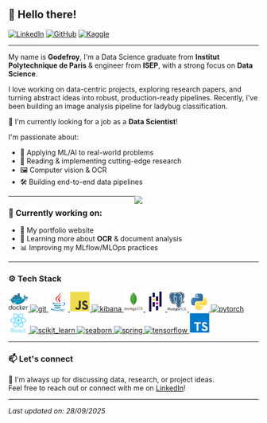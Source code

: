 ## 👋 Hello there!

[![LinkedIn](https://img.shields.io/badge/-LinkedIn-blue?style=flat&logo=Linkedin&logoColor=white)](https://www.linkedin.com/in/godefroy-lambert/)
[![GitHub](https://img.shields.io/github/followers/godefroylmb?label=follow&style=social)](https://github.com/godefroylmb)
[![Kaggle](https://img.shields.io/badge/-Kaggle-20beff?style=flat&logo=Kaggle&logoColor=white)](https://www.kaggle.com/ludmin)


---

My name is **Godefroy**, I'm a Data Science graduate from **Institut Polytechnique de Paris** & engineer from **ISEP**, with a strong focus on **Data Science**.

I love working on data-centric projects, exploring research papers, and turning abstract ideas into robust, production-ready pipelines. Recently, I’ve been building an image analysis pipeline for ladybug classification.

🎯 I'm currently looking for a job as a **Data Scientist**!

I'm passionate about:
- 🧠 Applying ML/AI to real-world problems
- 🧪 Reading & implementing cutting-edge research
- 🖼️ Computer vision & OCR
- 🛠️ Building end-to-end data pipelines

<img align="right" width="250" src="https://media.giphy.com/media/xUA7bdpLxQhsSQdyog/giphy.gif" />

---

### 🚀 Currently working on:

- 📸 My portfolio website
- 🤖 Learning more about **OCR** & document analysis
- 📊 Improving my MLflow/MLOps practices

---

### ⚙️ Tech Stack

<p align="left"> 
<a href="https://www.docker.com/" target="_blank" rel="noreferrer"> <img src="https://raw.githubusercontent.com/devicons/devicon/master/icons/docker/docker-original-wordmark.svg" alt="docker" width="40" height="40"/> </a> 
<a href="https://git-scm.com/" target="_blank" rel="noreferrer"> <img src="https://www.vectorlogo.zone/logos/git-scm/git-scm-icon.svg" alt="git" width="40" height="40"/> </a> <a href="https://www.java.com" target="_blank" rel="noreferrer"> <img src="https://raw.githubusercontent.com/devicons/devicon/master/icons/java/java-original.svg" alt="java" width="40" height="40"/> </a> 
<a href="https://developer.mozilla.org/en-US/docs/Web/JavaScript" target="_blank" rel="noreferrer"> <img src="https://raw.githubusercontent.com/devicons/devicon/master/icons/javascript/javascript-original.svg" alt="javascript" width="40" height="40"/> </a> <a href="https://www.elastic.co/kibana" target="_blank" rel="noreferrer"> <img src="https://www.vectorlogo.zone/logos/elasticco_kibana/elasticco_kibana-icon.svg" alt="kibana" width="40" height="40"/> </a> 
<a href="https://www.mongodb.com/" target="_blank" rel="noreferrer"> <img src="https://raw.githubusercontent.com/devicons/devicon/master/icons/mongodb/mongodb-original-wordmark.svg" alt="mongodb" width="40" height="40"/> </a> 
<a href="https://pandas.pydata.org/" target="_blank" rel="noreferrer"> <img src="https://raw.githubusercontent.com/devicons/devicon/2ae2a900d2f041da66e950e4d48052658d850630/icons/pandas/pandas-original.svg" alt="pandas" width="40" height="40"/> </a> 
<a href="https://www.postgresql.org" target="_blank" rel="noreferrer"> <img src="https://raw.githubusercontent.com/devicons/devicon/master/icons/postgresql/postgresql-original-wordmark.svg" alt="postgresql" width="40" height="40"/> </a> 
<a href="https://www.python.org" target="_blank" rel="noreferrer"> <img src="https://raw.githubusercontent.com/devicons/devicon/master/icons/python/python-original.svg" alt="python" width="40" height="40"/> </a> 
<a href="https://pytorch.org/" target="_blank" rel="noreferrer"> <img src="https://www.vectorlogo.zone/logos/pytorch/pytorch-icon.svg" alt="pytorch" width="40" height="40"/> </a> <a href="https://reactjs.org/" target="_blank" rel="noreferrer"> <img src="https://raw.githubusercontent.com/devicons/devicon/master/icons/react/react-original-wordmark.svg" alt="react" width="40" height="40"/> </a> <a href="https://scikit-learn.org/" target="_blank" rel="noreferrer"> <img src="https://upload.wikimedia.org/wikipedia/commons/0/05/Scikit_learn_logo_small.svg" alt="scikit_learn" width="40" height="40"/> </a> 
<a href="https://seaborn.pydata.org/" target="_blank" rel="noreferrer"> <img src="https://seaborn.pydata.org/_images/logo-mark-lightbg.svg" alt="seaborn" width="40" height="40"/> </a> 
<a href="https://spring.io/" target="_blank" rel="noreferrer"> <img src="https://www.vectorlogo.zone/logos/springio/springio-icon.svg" alt="spring" width="40" height="40"/> </a> 
<a href="https://www.tensorflow.org" target="_blank" rel="noreferrer"> <img src="https://www.vectorlogo.zone/logos/tensorflow/tensorflow-icon.svg" alt="tensorflow" width="40" height="40"/> </a> 
<a href="https://www.typescriptlang.org/" target="_blank" rel="noreferrer"> <img src="https://raw.githubusercontent.com/devicons/devicon/master/icons/typescript/typescript-original.svg" alt="typescript" width="40" height="40"/> </a> 
</p>

---

### 📫 Let's connect

💬 I'm always up for discussing data, research, or project ideas.  
Feel free to reach out or connect with me on [LinkedIn](https://www.linkedin.com/in/godefroy-lambert/)!


---

_Last updated on: 28/09/2025_
